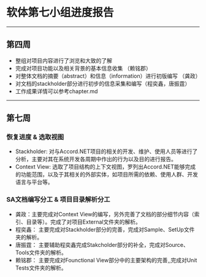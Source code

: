 ﻿# 软体第七小组进度报告

---

## 第四周
- 整组对项目内容进行了浏览和大致的了解
- 完成对项目功能以及相关背景的基本信息收集 （赖铭郡）
- 对整体文档的摘要（abstract）和信息（information）进行初版编写 （龚政）
- 对文档的stackholder部分进行初步的信息采集和编写（程奕鑫，唐振霆）
- 工作成果详情可以参考chapter.md

---
## 第七周
### 恢复进度 & 选取视图
- Stackholder: 对与Accord.NET项目的相关的开发、维护、使用人员等进行了分析，主要对其在系统开发各周期中作出的行为以及目的进行报告。
- Context View: 选取了项目结构的上下文视图，罗列出Accord.NET能够完成的功能范围，以及于其相关的外部实体，如项目所需的依赖、使用人群、开发语言与平台等。

### SA文档编写分工 & 项目目录解析分工
- 龚政：主要完成对Context View的编写，另外完善了文档的部分细节内容（索引、目录等）。完成了对项目External文件夹的解析。
- 程奕鑫： 主要完成对Stackholder部分的完善，完成对Sample、SetUp文件夹的解析。
- 唐振霆： 主要辅助程奕鑫完成Stakcholder部分的补全，完成对Source、Tools文件夹的解析。
- 赖铭郡： 主要完成对Founctional View部分中的主要架构的完善,,完成对Unit Tests文件夹的解析。
